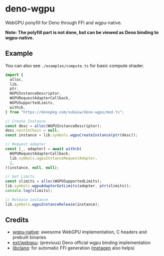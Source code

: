 # deno-wgpu

WebGPU ponyfill for Deno through FFI and wgpu-native.

**Note: The polyfill part is not done, but can be viewed as Deno binding to wgpu-native.**

## Example

You can also see `./examples/compute.ts` for basic compute shader.

```ts
import {
  alloc,
  lib,
  ptr,
  WGPUInstanceDescriptor,
  WGPURequestAdapterCallback,
  WGPUSupportedLimits,
  withcb,
} from "https://denopkg.com/xubaiw/deno-wgpu/mod.ts";

// Create Instance
const desc = alloc(WGPUInstanceDescriptor);
desc.nextInChain = null;
const instance = lib.symbols.wgpuCreateInstance(ptr(desc));

// Request adapter
const [_, adapter] = await withcb(
  WGPURequestAdapterCallback,
  lib.symbols.wgpuInstanceRequestAdapter,
  2,
)(instance, null, null);

// Get Limits
const slimits = alloc(WGPUSupportedLimits);
lib.symbols.wgpuAdapterGetLimits(adapter, ptr(slimits));
console.log(slimits);

// Release instance
lib.symbols.wgpuInstanceRelease(instance);
```

## Credits

- [wgpu-native](https://github.com/gfx-rs/wgpu-native): awesome WebGPU implementation, C headers and prebuilt binaries
- [ext/webgpu](https://github.com/denoland/deno/tree/v1.22.3/ext/webgpu): (previous) Deno official wgpu binding implementation
- [libclang](https://github.com/aapoalas/libclang_deno): for automatic FFI generation ([metagen](https://github.com/shirakaba/clang_metagen_deno) also helps)

